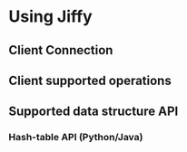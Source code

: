 # Using Jiffy



## Client Connection



## Client supported operations



## Supported data structure API

### Hash-table API (Python/Java)

